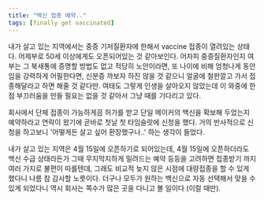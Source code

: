 ```yaml
---
title: "백신 접종 예약.."
tags: [finally get vaccinated]
---
```


내가 살고 있는 지역에서는 중증 기저질환자에 한해서 vaccine 접종이 열려있는 상태다. 어제부로 50세 이상에게도 오픈되어있는 것 같아보인다. 어차피 중증질환자인지 여부는 그 북새통에 증명할 방법도 없고 적당히 노안이라면, 또 나이에 비해 엄청나게 동안임을 강력하게 어필한다면, 신분증 까보자 하진 않을 것 같으니 얼굴에 철판깔고 가서 접종해달라고 하면 해줄 것 같다만. 여태도 그렇게 인생을 살아오지 않았는데 이 와중에 한점 부끄러움을 만들 필요는 없을 것 같아서 그냥 때를 기다리고 있다.

회사에서 단체 접종이 가능하게끔 허가를 받고 단일 메이커의 백신을 확보해 두었는지 예약하라고 연락이 왔기에 곧바로 첫날 첫 타임슬랏에 신청을 했다. 거의 반사적으로 신청을 하고보니 '어떻게든 살고 싶어 환장했구나..' 하는 생각이 들었다. 

내가 살고 있는 지역은 4월 15일에 오픈하기로 되어있는데, 4월 15일에 오픈하더라도 백신 수급 상태라든가 그때 무지막지하게 밀려드는 예약 등등을 고려하면 접종받기 까지 여러 가지로 불편이 따를텐데, 그래도 비교적 늦지 않은 시점에 대량접종을 할 수 있게 했다니 나름 참 감사할 노릇이다. 더구나 모두가 원하는 백신으로 자동 선택해서 맞을 수 있게 되었다니 역시 회사는 쪽수가 많은 곳을 다니고 볼 일이다 (이럴 때만).
